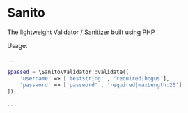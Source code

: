 # Sanito
The lightweight Validator / Sanitizer built using PHP

Usage:

...

```php
$passed = \Sanito\Validator::validate([
    'username' => ['teststring' , 'required|bogus'],
    'password' => ['password' , 'required|maxLength:20']
]);

...
